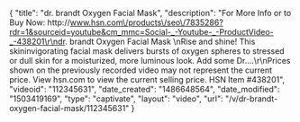 {
    "title": "dr. brandt Oxygen Facial Mask",
    "description": "For More Info or to Buy Now: http:\/\/www.hsn.com\/products\/seo\/7835286?rdr=1&sourceid=youtube&cm_mmc=Social-_-Youtube-_-ProductVideo-_-438201\r\ndr. brandt Oxygen Facial Mask \nRise and shine! This skininvigorating facial mask delivers bursts of oxygen spheres to stressed or dull skin for a moisturized, more luminous look. Add some Dr....\r\nPrices shown on the previously recorded video may not represent the current price.  View hsn.com to view the current selling price. HSN Item #438201",
    "videoid": "112345631",
    "date_created": "1486648564",
    "date_modified": "1503419169",
    "type": "captivate",
    "layout": "video",
    "url": "\/v\/dr-brandt-oxygen-facial-mask\/112345631"
}